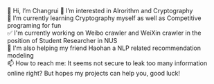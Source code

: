 👋 Hi, I’m Changrui
👀 I’m interested in Alrorithm and Cryptography  
🌱 I’m currently learning Cryptography myself as well as Competitive programing for fun  
✅ I'm currently working on Weibo crawler and WeiXin crawler in the position of Student Researcher in NUS  
👬 I'm also helping my friend Haohan  a NLP related recommendation modeling  
📫 How to reach me: It seems not secure to leak too many information online right? But hopes my projects can help you, good luck!  
